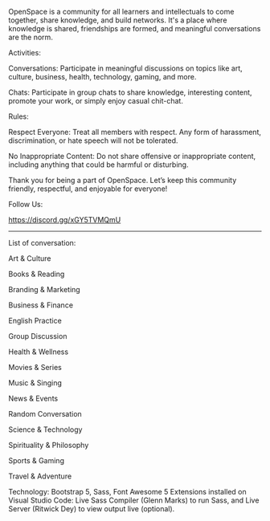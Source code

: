 OpenSpace is a community for all learners and intellectuals to come together, share knowledge, and build networks. It's a place where knowledge is shared, friendships are formed, and meaningful conversations are the norm.

Activities:

Conversations: Participate in meaningful discussions on topics like art, culture, business, health, technology, gaming, and more.

Chats: Participate in group chats to share knowledge, interesting content, promote your work, or simply enjoy casual chit-chat.

Rules:

Respect Everyone: Treat all members with respect. Any form of harassment, discrimination, or hate speech will not be tolerated.

No Inappropriate Content: Do not share offensive or inappropriate content, including anything that could be harmful or disturbing.

Thank you for being a part of OpenSpace. Let’s keep this community friendly, respectful, and enjoyable for everyone!

Follow Us:

https://discord.gg/xGY5TVMQmU

---------------------------------------------------------------------------------------------------------------------------

List of conversation:

Art & Culture

Books & Reading

Branding & Marketing

Business & Finance

English Practice

Group Discussion

Health & Wellness

Movies & Series

Music & Singing

News & Events

Random Conversation

Science & Technology

Spirituality & Philosophy

Sports & Gaming

Travel & Adventure

Technology: Bootstrap 5, Sass, Font Awesome 5
Extensions installed on Visual Studio Code: Live Sass Compiler (Glenn Marks) to run Sass, and Live Server (Ritwick Dey) to view output live (optional).

